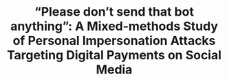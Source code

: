 ---
title: "“Please don’t send that bot anything”: A Mixed-methods Study of Personal Impersonation Attacks Targeting Digital Payments on Social Media "
collection: publications
permalink: /publication/2025-prosper
year: 2025
conference: '34th USENIX Security Symposium (USENIX Security) 2025 '
authors: ['Hoang Dai Nguyen', 'Sumit Dhungana', 'Madhulika Itha', 'Phani Vadrevu']
location: 'Seattle, U.S.A.'
accepted: '442'
submitted: '2400'
paper_url: '/files/papers/prosper.pdf '
---